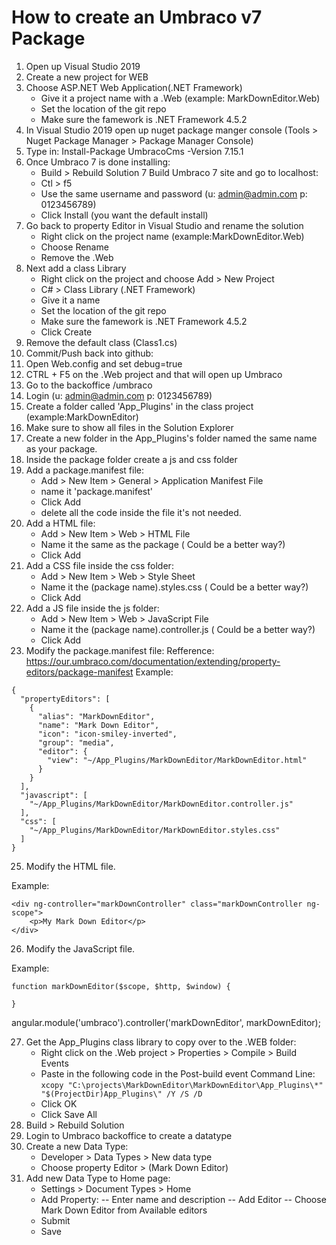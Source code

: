 # How to create an Umbraco v7 Package

1) Open up Visual Studio 2019
2) Create a new project for WEB
3) Choose ASP.NET Web Application(.NET Framework)
	- Give it a project name with a .Web (example: MarkDownEditor.Web)
	- Set the location of the git repo
	- Make sure the famework is .NET Framework 4.5.2
4) In Visual Studio 2019 open up nuget package manger console (Tools > Nuget Package Manager > Package Manager Console)
5) Type in: Install-Package UmbracoCms -Version 7.15.1
6) Once Umbraco 7 is done installing:
	- Build >  Rebuild Solution
7 Build Umbraco 7 site and go to localhost:
	- Ctl > f5
	- Use the same username and password (u: admin@admin.com p: 0123456789)
	- Click Install (you want the default install) 
8) Go back to property Editor in Visual Studio and rename the solution
	- Right click on the project name (example:MarkDownEditor.Web)
	- Choose Rename
	- Remove the .Web
9) Next add a class Library
	- Right click on the project and choose Add > New Project
	-  C# > Class Library (.NET Framework)
	- Give it a name
	- Set the location of the git repo
	- Make sure the famework is .NET Framework 4.5.2
	- Click Create
10) Remove the default class (Class1.cs)
11) Commit/Push back into github:
12) Open Web.config and set debug=true
13) CTRL + F5 on the .Web project and that will open up Umbraco
14) Go to the backoffice /umbraco
15) Login (u: admin@admin.com p: 0123456789)
16) Create a folder called 'App_Plugins' in the class project (example:MarkDownEditor)
17) Make sure to show all files in the Solution Explorer
18) Create a new folder in the App_Plugins's folder named the same name as your package.
19) Inside the package folder create a js and css folder
20) Add a package.manifest file:
	- Add > New Item > General > Application Manifest File 
	- name it 'package.manifest'
	- Click Add
	- delete all the code inside the file it's not needed.
21) Add a HTML file:
	- Add > New Item > Web > HTML File
	- Name it the same as the package ( Could be a better way?)
	- Click Add
22) Add a CSS file inside the css folder:
	- Add > New Item > Web > Style Sheet
	- Name it the (package name).styles.css ( Could be a better way?)
	- Click Add
23) Add a JS file inside the js folder:
	- Add > New Item > Web > JavaScript File
	- Name it the (package name).controller.js ( Could be a better way?)
	- Click Add
24) Modify the package.manifest file:
Refference: https://our.umbraco.com/documentation/extending/property-editors/package-manifest
Example:
```
{
  "propertyEditors": [
    {
      "alias": "MarkDownEditor",
      "name": "Mark Down Editor",
      "icon": "icon-smiley-inverted",
      "group": "media",
      "editor": {
        "view": "~/App_Plugins/MarkDownEditor/MarkDownEditor.html"
      }
    }
  ],
  "javascript": [
    "~/App_Plugins/MarkDownEditor/MarkDownEditor.controller.js"
  ],
  "css": [
    "~/App_Plugins/MarkDownEditor/MarkDownEditor.styles.css"
  ]
}
```
25) Modify the HTML file.

Example:
```
<div ng-controller="markDownController" class="markDownController ng-scope">
    <p>My Mark Down Editor</p>
</div>
```
26) Modify the JavaScript file.

Example:
```
function markDownEditor($scope, $http, $window) {

}
```
angular.module('umbraco').controller('markDownEditor', markDownEditor);

27) Get the App_Plugins class library to copy over to the .WEB folder:
  	- Right click on the .Web project > Properties > Compile > Build Events
	- Paste in the following code in the Post-build event Command Line:
	```xcopy "C:\projects\MarkDownEditor\MarkDownEditor\App_Plugins\*" "$(ProjectDir)App_Plugins\" /Y /S /D ```
	- Click OK
	- Click Save All
28) Build > Rebuild Solution
29) Login to Umbraco backoffice to create a datatype
30) Create a new Data Type:
	- Developer > Data Types > New data type
	- Choose property Editor > <Alias> (Mark Down Editor)
31) Add new Data Type to Home page:
	- Settings > Document Types > Home
	- Add Property:
		-- Enter name and description
		-- Add Editor
		-- Choose Mark Down Editor from Available editors
	- Submit
	- Save
